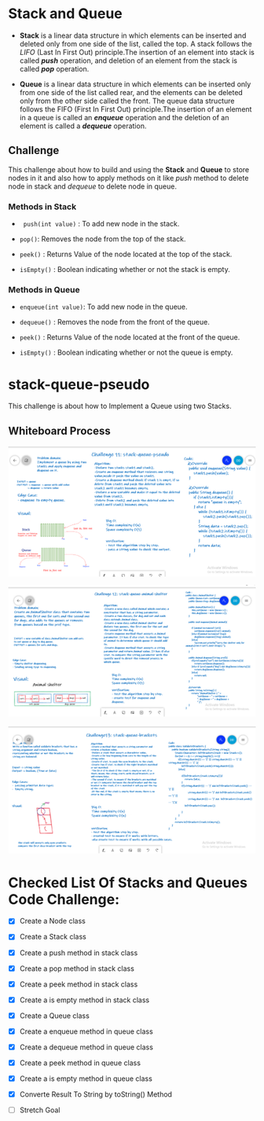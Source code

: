 # Stack and Queue

* **Stack** is a linear data structure in which elements can be inserted and deleted only from one side of the list, called the top. A stack follows the *LIFO* (Last In First Out) principle.The insertion of an element into stack is called ***push*** operation, and deletion of an element from the stack is called ***pop*** operation.

* **Queue** is a linear data structure in which elements can be inserted only from one side of the list called rear, and the elements can be deleted only from the other side called the front. The queue data structure follows the FIFO (First In First Out) principle.The insertion of an element in a queue is called an ***enqueue*** operation and the deletion of an element is called a ***dequeue*** operation.

## Challenge

This challenge about how to build and using the **Stack** and **Queue** to store nodes in it and also how to apply methods on it like *push* method to delete node in stack and *dequeue* to delete node in queue.

###  Methods in Stack

* ` push(int value)` : To add new node in the stack.

* `pop()`: Removes the node from the top of the stack.

* `peek()` : Returns Value of the node located at the top of the stack.

* `isEmpty()` : Boolean indicating whether or not the stack is empty.

###  Methods in Queue

* `enqueue(int value)`: To add new node in the queue.

* `dequeue()` : Removes the node from the front of the queue.

* `peek()`  : Returns Value of the node located at the front of the queue.

* `isEmpty()` : Boolean indicating whether or not the queue is empty.


# stack-queue-pseudo

This challenge is about how to Implement a Queue using two Stacks.

## Whiteboard Process

![challenge11StackQueuePseudo](challenge11StackQueuePseudo.PNG)

![Challenge12-stackQueueAnimal](Challenge12-stackQueueAnimal.PNG)

![Challenge13stack-queue-brackets](Challenge13stack-queue-brackets.PNG)


# Checked List Of Stacks and Queues Code Challenge:

- [x] Create a Node class

- [x] Create a Stack class

- [x] Create a push method in stack class

- [x] Create a pop method in stack class

- [x] Create a peek method in stack class

- [x] Create a is empty method in stack class

- [x] Create a Queue class

- [x] Create a enqueue method in queue class

- [x] Create a dequeue method in queue class

- [x] Create a peek method in queue class

- [x] Create a is empty method in queue class

- [x] Converte Result To String by toString() Method

- [ ] Stretch Goal
    